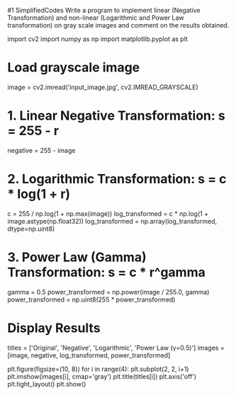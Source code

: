 #1 SimplifiedCodes
Write a program to implement linear (Negative Transformation) and non-linear (Logarithmic and Power Law 
transformation) on gray scale images and comment on the results obtained.



import cv2
import numpy as np
import matplotlib.pyplot as plt

# Load grayscale image
image = cv2.imread('input_image.jpg', cv2.IMREAD_GRAYSCALE)

# 1. Linear Negative Transformation: s = 255 - r
negative = 255 - image

# 2. Logarithmic Transformation: s = c * log(1 + r)
c = 255 / np.log(1 + np.max(image))
log_transformed = c * np.log(1 + image.astype(np.float32))
log_transformed = np.array(log_transformed, dtype=np.uint8)

# 3. Power Law (Gamma) Transformation: s = c * r^gamma
gamma = 0.5
power_transformed = np.power(image / 255.0, gamma)
power_transformed = np.uint8(255 * power_transformed)

# Display Results
titles = ['Original', 'Negative', 'Logarithmic', 'Power Law (γ=0.5)']
images = [image, negative, log_transformed, power_transformed]

plt.figure(figsize=(10, 8))
for i in range(4):
    plt.subplot(2, 2, i+1)
    plt.imshow(images[i], cmap='gray')
    plt.title(titles[i])
    plt.axis('off')
plt.tight_layout()
plt.show()